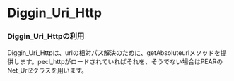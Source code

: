 Diggin_Uri_Http
===============

### Diggin_Uri_Httpの利用 ###

Diggin_Uri_Httpは、urlの相対パス解決のために、getAbsoluteurlメソッドを提供します。pecl_httpがロードされていればそれを、そうでない場合はPEARのNet_Url2クラスを用います。

